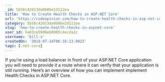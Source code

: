 ```yaml
---
_id: 5b56c42d13da0b0be2d112ea
title: 'How to Create Health Checks in ASP.NET Core'
url: 'https://codeopinion.com/how-to-create-health-checks-in-asp-net-core/'
category: 5b56c42d13da0b0be2d112ea
slug: 'how-to-create-health-checks-in-aspnet-core'
user_id: 5a83ce59d6eb0005c4ecda2c
username: 'bill-s'
createdOn: '2018-07-24T06:16:13.002Z'
tags: [.net-core]
---
```


If you’re using a load balancer in front of your ASP.NET Core application you will need to provide it a route where it can verify that your application is still running.  Here’s an overview of how you can implement implement Health Checks in ASP.NET Core.



